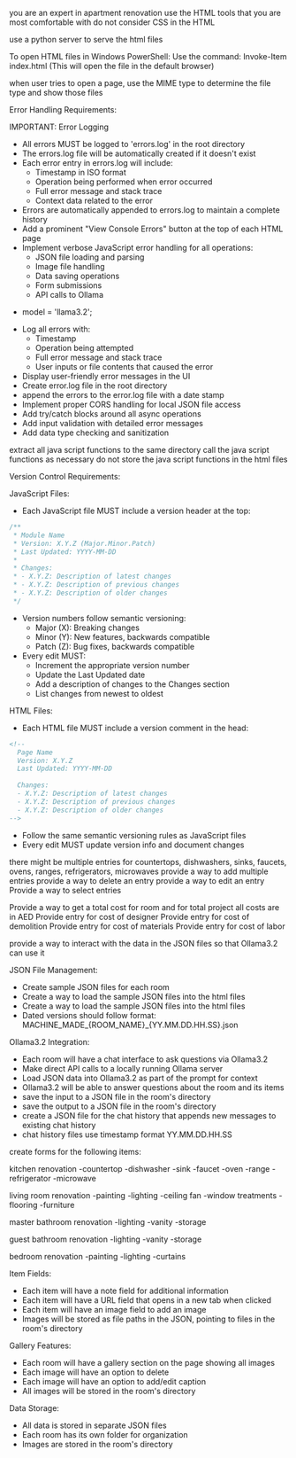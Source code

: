 you are an expert in apartment renovation
use the HTML tools that you are most comfortable with
do not consider CSS in the HTML

use a python server to serve the html files

To open HTML files in Windows PowerShell:
Use the command: Invoke-Item index.html
(This will open the file in the default browser)

when user tries to open a page, use the MIME type to determine the file type and show those files

Error Handling Requirements:

IMPORTANT: Error Logging
- All errors MUST be logged to 'errors.log' in the root directory
- The errors.log file will be automatically created if it doesn't exist
- Each error entry in errors.log will include:
  * Timestamp in ISO format
  * Operation being performed when error occurred
  * Full error message and stack trace
  * Context data related to the error
- Errors are automatically appended to errors.log to maintain a complete history
- Add a prominent "View Console Errors" button at the top of each HTML page
- Implement verbose JavaScript error handling for all operations:
  * JSON file loading and parsing
  * Image file handling
  * Data saving operations
  * Form submissions
  * API calls to Ollama
* model = 'llama3.2';

- Log all errors with:
  * Timestamp
  * Operation being attempted
  * Full error message and stack trace
  * User inputs or file contents that caused the error
- Display user-friendly error messages in the UI
- Create error.log file in the root directory
- append the errors to the error.log file with a date stamp
- Implement proper CORS handling for local JSON file access
- Add try/catch blocks around all async operations
- Add input validation with detailed error messages
- Add data type checking and sanitization

extract all java script functions to the same directory
call the java script functions as necessary
do not store the java script functions in the html files

Version Control Requirements:

JavaScript Files:
- Each JavaScript file MUST include a version header at the top:
```javascript
/**
 * Module Name
 * Version: X.Y.Z (Major.Minor.Patch)
 * Last Updated: YYYY-MM-DD
 * 
 * Changes:
 * - X.Y.Z: Description of latest changes
 * - X.Y.Z: Description of previous changes
 * - X.Y.Z: Description of older changes
 */
```
- Version numbers follow semantic versioning:
  * Major (X): Breaking changes
  * Minor (Y): New features, backwards compatible
  * Patch (Z): Bug fixes, backwards compatible
- Every edit MUST:
  * Increment the appropriate version number
  * Update the Last Updated date
  * Add a description of changes to the Changes section
  * List changes from newest to oldest

HTML Files:
- Each HTML file MUST include a version comment in the head:
```html
<!--
  Page Name
  Version: X.Y.Z
  Last Updated: YYYY-MM-DD
  
  Changes:
  - X.Y.Z: Description of latest changes
  - X.Y.Z: Description of previous changes
  - X.Y.Z: Description of older changes
-->
```
- Follow the same semantic versioning rules as JavaScript files
- Every edit MUST update version info and document changes


there might be multiple entries for countertops, dishwashers, sinks, faucets, ovens, ranges, refrigerators, microwaves
provide a way to add multiple entries
provide a way to delete an entry
provide a way to edit an entry
Provide a way to select entries

Provide a way to get a total cost for room and for total project
all costs are in AED
Provide entry for cost of designer
Provide entry for cost of demolition
Provide entry for cost of materials
Provide entry for cost of labor


provide a way to interact with the data in the JSON files so that Ollama3.2 can use it

JSON File Management:
- Create sample JSON files for each room
- Create a way to load the sample JSON files into the html files
- Create a way to load the sample JSON files into the html files
- Dated versions should follow format: MACHINE_MADE_{ROOM_NAME}_{YY.MM.DD.HH.SS}.json



Ollama3.2 Integration:
- Each room will have a chat interface to ask questions via Ollama3.2
- Make direct API calls to a locally running Ollama server
- Load JSON data into Ollama3.2 as part of the prompt for context
- Ollama3.2 will be able to answer questions about the room and its items
- save the input to a JSON file in the room's directory
- save the output to a JSON file in the room's directory
- create a JSON file for the chat history that appends new messages to existing chat history
- chat history files use timestamp format YY.MM.DD.HH.SS

create forms for the following items:

kitchen renovation
-countertop
-dishwasher
-sink
-faucet
-oven
-range
-refrigerator
-microwave

living room renovation
-painting
-lighting
-ceiling fan
-window treatments
-flooring
-furniture

master bathroom renovation
-lighting
-vanity
-storage

guest bathroom renovation
-lighting
-vanity
-storage

bedroom renovation
-painting
-lighting
-curtains


Item Fields:
- Each item will have a note field for additional information
- Each item will have a URL field that opens in a new tab when clicked
- Each item will have an image field to add an image
- Images will be stored as file paths in the JSON, pointing to files in the room's directory

Gallery Features:
- Each room will have a gallery section on the page showing all images
- Each image will have an option to delete
- Each image will have an option to add/edit caption
- All images will be stored in the room's directory

Data Storage:
- All data is stored in separate JSON files
- Each room has its own folder for organization
- Images are stored in the room's directory
